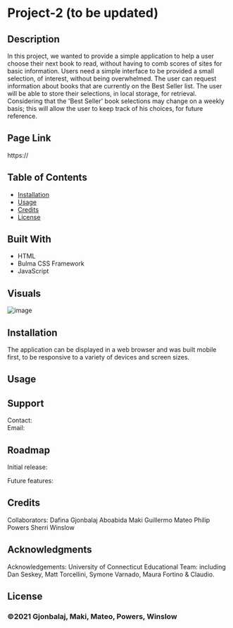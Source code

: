 # Project-2 (to be updated)

## Description
In this project, we wanted to provide a simple application to help a user choose their next book to read, without having to comb scores of sites for basic information.  Users need a simple interface to be provided a small selection, of interest, without being overwhelmed.  The user can request information about books that are currently on the Best Seller list.  The user will be able to store their selections, in local storage, for retrieval.  Considering that the 'Best Seller' book selections may change on a weekly basis; this will allow the user to keep track of his choices, for future reference.
## Page Link
https://

## Table of Contents
* [Installation](#installation)
* [Usage](#usage)
* [Credits](#credits)
* [License](#license)
## Built With
* HTML
* Bulma CSS Framework
* JavaScript
## Visuals
 ![image](./assets/images/) 

## Installation
The application can be displayed in a web browser and was built mobile first, to be responsive to a variety of devices and screen sizes.

## Usage


## Support
Contact:  
Email:  

## Roadmap
Initial release: 

Future features:

## Credits
Collaborators:
Dafina Gjonbalaj
Aboabida Maki
Guillermo Mateo
Philip Powers
Sherri Winslow

## Acknowledgments


Acknowledgements:  University of Connecticut Educational Team: including Dan Seskey, Matt Torcellini, Symone Varnado, Maura Fortino & Claudio.
## License


### ©2021 Gjonbalaj, Maki, Mateo, Powers, Winslow